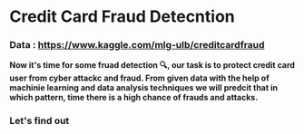 # Credit Card Fraud Detecntion

### Data : https://www.kaggle.com/mlg-ulb/creditcardfraud

**Now it's time for some fruad detection 🔍, our task is to protect credit card user from cyber attackc and fraud. From given data with the help of machinie learning and data analysis techniques we will predcit that in which pattern, time there is a high chance of frauds and attacks.**

### Let's find out
